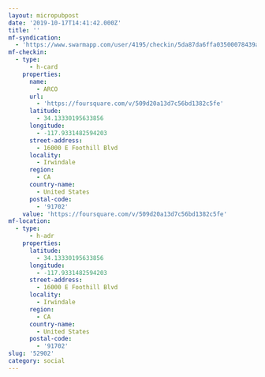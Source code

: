```yaml
---
layout: micropubpost
date: '2019-10-17T14:41:42.000Z'
title: ''
mf-syndication:
  - 'https://www.swarmapp.com/user/4195/checkin/5da87da6ffa03500078439a6'
mf-checkin:
  - type:
      - h-card
    properties:
      name:
        - ARCO
      url:
        - 'https://foursquare.com/v/509d20a13d7c56bd1382c5fe'
      latitude:
        - 34.13330195633856
      longitude:
        - -117.9331482594203
      street-address:
        - 16000 E Foothill Blvd
      locality:
        - Irwindale
      region:
        - CA
      country-name:
        - United States
      postal-code:
        - '91702'
    value: 'https://foursquare.com/v/509d20a13d7c56bd1382c5fe'
mf-location:
  - type:
      - h-adr
    properties:
      latitude:
        - 34.13330195633856
      longitude:
        - -117.9331482594203
      street-address:
        - 16000 E Foothill Blvd
      locality:
        - Irwindale
      region:
        - CA
      country-name:
        - United States
      postal-code:
        - '91702'
slug: '52902'
category: social
---
```

